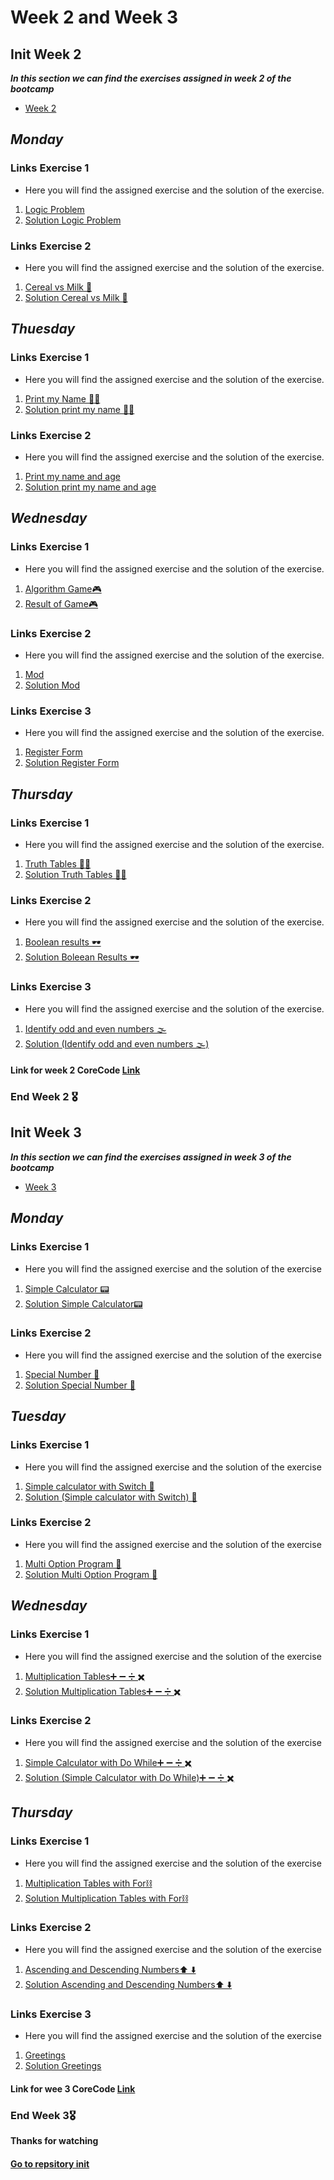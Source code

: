 # Week 2 and Week 3
## Init Week 2
**_In this section we can find the exercises assigned in week 2 of the bootcamp_**
+ [Week 2](https://github.com/Ben4010/CORE-CODE-REPOSITORIOS/tree/main/semana%202%20pseudoc%C3%B3digo)
## _Monday_ 
### Links Exercise 1
+ Here you will find the assigned exercise and the solution of the exercise.
1. [Logic Problem](https://bit.ly/3k6Z14p)
2. [Solution Logic Problem](https://bit.ly/3XGbrxG)
### Links Exercise 2
+ Here you will find the assigned exercise and the solution of the exercise.
1. [Cereal vs Milk 🥛 ](https://bit.ly/3XMET52)
2. [Solution Cereal vs Milk 🥛 ](https://bit.ly/3YMQCCa)
## _Thuesday_
### Links Exercise 1
+ Here you will find the assigned exercise and the solution of the exercise.
1. [Print my Name 🙋‍♂️ ](https://bit.ly/3YPGhp8)
2. [Solution print my name 🙋‍♂️ ](https://bit.ly/3Z7UhtQ)
### Links Exercise 2
+ Here you will find the assigned exercise and the solution of the exercise.
1. [Print my name and age](https://bit.ly/3Scy23P)
2. [Solution print my name and age](https://bit.ly/3khrWmb)
## _Wednesday_
### Links Exercise 1
+ Here you will find the assigned exercise and the solution of the exercise.
1. [Algorithm Game🎮](https://bit.ly/3KpQT9I)
2. [Result of Game🎮](https://bit.ly/3Knvluv)
### Links Exercise 2
+ Here you will find the assigned exercise and the solution of the exercise.
1. [Mod](https://bit.ly/41cklFZ)
2. [Solution Mod](https://bit.ly/3ShlF6L)
### Links Exercise 3
+ Here you will find the assigned exercise and the solution of the exercise.
1. [Register Form](https://bit.ly/41fO2q2)
2. [Solution Register Form](https://bit.ly/3ElQTna)
## _Thursday_ 
### Links Exercise 1
+ Here you will find the assigned exercise and the solution of the exercise.
1. [Truth Tables 🧑‍⚖️ ](https://bit.ly/3XL70BM)
2. [Solution Truth Tables 🧑‍⚖️ ](https://bit.ly/3ErvQ2H)
### Links Exercise 2
+ Here you will find the assigned exercise and the solution of the exercise.
1. [Boolean results 🕶 ](https://bit.ly/3EjYv9S)
2. [Solution Boleean Results 🕶 ](https://bit.ly/3IB4GJb)
### Links Exercise 3
+ Here you will find the assigned exercise and the solution of the exercise.
1. [Identify odd and even numbers 🌫](https://bit.ly/3lFLe4X)
2. [Solution (Identify odd and even numbers 🌫)](https://bit.ly/3SeFR96)
#### Link for week 2 CoreCode [Link](https://bit.ly/41dsHxq)
### End Week 2 🎖 
## Init Week 3
**_In this section we can find the exercises assigned in week 3 of the bootcamp_**
+ [Week 3](https://bit.ly/3lPIiTt)
## _Monday_
### Links Exercise 1
+ Here you will find the assigned exercise and the solution of the exercise
1. [Simple Calculator 📟 ](https://bit.ly/3XKOnOu)
2. [Solution Simple Calculator📟](https://bit.ly/3EnWFF6)
### Links Exercise 2
+ Here you will find the assigned exercise and the solution of the exercise
1. [Special Number 🔢 ](https://bit.ly/3XLPGfS)
2. [Solution Special Number 🔢 ](https://bit.ly/3IC70j4)
## _Tuesday_
### Links Exercise 1
+ Here you will find the assigned exercise and the solution of the exercise
1. [Simple calculator with Switch 🧪 ](https://bit.ly/3Ij4Zak)
2. [Solution (Simple calculator with Switch) 🧪](https://bit.ly/3Z51pqX)
### Links Exercise 2
+ Here you will find the assigned exercise and the solution of the exercise
1. [Multi Option Program 📲 ](https://bit.ly/3xDUhGh)
2. [Solution Multi Option Program 📲 ](https://bit.ly/3IES0B5)
## _Wednesday_
### Links Exercise 1
+ Here you will find the assigned exercise and the solution of the exercise
1. [Multiplication Tables➕ ➖ ➗ ✖️](https://bit.ly/3KoHu2m)
2. [Solution Multiplication Tables➕ ➖ ➗ ✖️](https://bit.ly/3xWvDBb)
### Links Exercise 2
+ Here you will find the assigned exercise and the solution of the exercise
1. [Simple Calculator with Do While➕ ➖ ➗ ✖️](https://bit.ly/3YNawN8)
2. [Solution (Simple Calculator with Do While)➕ ➖ ➗ ✖️](https://bit.ly/3xBGnV4)
## _Thursday_
### Links Exercise 1
+ Here you will find the assigned exercise and the solution of the exercise
1. [Multiplication Tables with For⛓ ](https://bit.ly/3YN5f8y)
2. [Solution Multiplication Tables with For⛓ ](https://bit.ly/3Ii7SYJ)
### Links Exercise 2
+ Here you will find the assigned exercise and the solution of the exercise
1. [Ascending and Descending Numbers⬆️ ⬇️](https://bit.ly/3xWC4El)
2. [Solution Ascending and Descending Numbers⬆️ ⬇️](https://bit.ly/3KmwYbA)
### Links Exercise 3
+ Here you will find the assigned exercise and the solution of the exercise
1. [Greetings](https://bit.ly/3Z8IYS7)
2. [Solution Greetings](https://bit.ly/3Sc9mZn)
#### Link for wee 3 CoreCode [Link](https://bit.ly/3Z8YYDE)
### End Week 3🎖
**Thanks for watching**
#### [Go to repsitory init](https://github.com/Ben4010/CORE-CODE-REPOSITORIOS)
